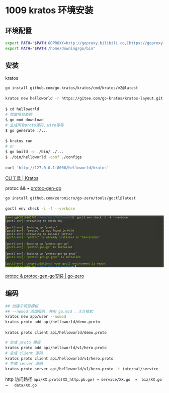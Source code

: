 # 1009 kratos 环境安装

## 环境配置

```bash
export PATH="$PATH:GOPROXY=http://goproxy.bilibili.co,[https://goproxy.io](https://goproxy.io/),direct"
export PATH="$PATH:/home/downing/go/bin"
```

## 安装

kratos 

```bash
go install github.com/go-kratos/kratos/cmd/kratos/v2@latest

kratos new helloworld -r https://gitee.com/go-kratos/kratos-layout.git

$ cd helloworld
# 拉取项目依赖
$ go mod download
# 生成所有proto源码、wire等等
$ go generate ./...

$ kratos run
# or
$ go build -o ./bin/ ./...
$ ./bin/helloworld -conf ./configs

curl 'http://127.0.0.1:8000/helloworld/kratos'
```

[CLI工具 | Kratos](https://go-kratos.dev/docs/getting-started/usage/#%E5%AE%89%E8%A3%85)

protoc && • [protoc-gen-go](https://github.com/protocolbuffers/protobuf-go)

```bash
go install github.com/zeromicro/go-zero/tools/goctl@latest

goctl env check -i -f --verbose

```

![Untitled](1009%20kratos%20%E7%8E%AF%E5%A2%83%E5%AE%89%E8%A3%85%20892f54d0c19842d9803c780a671e982b/Untitled.png)

[protoc & protoc-gen-go安装 | go-zero](https://go-zero.dev/cn/docs/prepare/protoc-install)

## 编码

```bash
## 创建子项目模板
## --nomod 添加服务，共用 go.mod ，大仓模式
kratos new app/user --nomod
kratos proto add api/helloworld/demo.proto

kratos proto client api/helloworld/demo.proto

```

```bash
# 生成 proto 模板
kratos proto add api/helloworld/v1/hero.proto
# 生成 client 源码
kratos proto client api/helloworld/v1/hero.proto
# 生成 server 源码
kratos proto server api/helloworld/v1/hero.proto -t internal/service
```

http 访问路径 `api/XX.proto(XX_http.pb.go) → service/XX.go  →  biz/XX.go  →   data/XX.go`